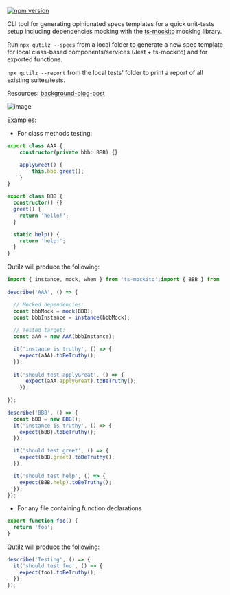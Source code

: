 [![npm version](https://d25lcipzij17d.cloudfront.net/badge.svg?id=js&type=6&v=0.1.16&x2=0)](https://www.npmjs.com/package/qutilz)

CLI tool
for generating opinionated specs templates for a quick unit-tests setup including dependencies mocking with the [ts-mockito](https://github.com/NagRock/ts-mockito) mocking library.

Run 
``npx qutilz --specs`` from a local folder to generate a new spec template for local class-based components/services 
(Jest + ts-mockito) and for exported functions.

``npx qutilz --report`` from the local tests' folder to print a report of all existing suites/tests.

Resources: [background-blog-post](https://itnext.io/qutilz-for-a-quicker-unit-testing-development-55cc614c3964)

![image](https://miro.medium.com/max/1012/1*kEdF-SPVJ5DjjJVLQnoCng.png)

Examples:

- For class methods testing:
```ts
export class AAA {
    constructor(private bbb: BBB) {}

    applyGreet() {
        this.bbb.greet();
    }
}

export class BBB {
  constructor() {}
  greet() {
    return 'hello!';
  }

  static help() {
    return 'help!';
  }
}
```

Qutilz will produce the following:

```ts
import { instance, mock, when } from 'ts-mockito';import { BBB } from './example-b';
  
describe('AAA', () => {

  // Mocked dependencies:
  const bbbMock = mock(BBB);
  const bbbInstance = instance(bbbMock);
  
  // Tested target: 
  const aAA = new AAA(bbbInstance);

  it('instance is truthy', () => {
    expect(aAA).toBeTruthy();
  });
  
  it('should test applyGreat', () => {
      expect(aAA.applyGreat).toBeTruthy();
    });
  
});

describe('BBB', () => {
  const bBB = new BBB();
  it('instance is truthy', () => {
    expect(bBB).toBeTruthy();
  });

  it('should test greet', () => {
    expect(bBB.greet).toBeTruthy();
  });

  it('should test help', () => {
    expect(BBB.help).toBeTruthy();
  });
});

```

- For any file containing function declarations 

```ts
export function foo() {
  return 'foo';
}
```

Qutilz will produce the following:

```ts
describe('Testing', () => {
  it('should test foo', () => {
    expect(foo).toBeTruthy();
  });
});
```
